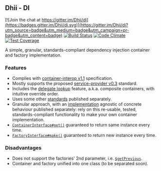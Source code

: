 ## Dhii - DI ##

[![Join the chat at https://gitter.im/Dhii/di](https://badges.gitter.im/Dhii/di.svg)](https://gitter.im/Dhii/di?utm_source=badge&utm_medium=badge&utm_campaign=pr-badge&utm_content=badge)
[![Build Status](https://travis-ci.org/Dhii/di.svg?branch=master)](https://travis-ci.org/Dhii/di)
[![Code Climate](https://codeclimate.com/github/Dhii/di/badges/gpa.svg)](https://codeclimate.com/github/Dhii/di)
[![Test Coverage](https://codeclimate.com/github/Dhii/di/badges/coverage.svg)](https://codeclimate.com/github/Dhii/di/coverage)

A simple, granular, standards-compliant dependency injection container and factory implementation.

### Features
- Complies with [container-interop v1.1](https://github.com/container-interop/container-interop/tree/1.1.0) specification.
- Mostly supports the proposed [service-provider v0.3](https://github.com/container-interop/service-provider/tree/v0.3.0) standard.
- Includes the [delegate lookup](https://github.com/container-interop/container-interop/blob/master/docs/Delegate-lookup-meta.md) feature, a.k.a. composite containers, with intuitive override order.
- Uses some other [standards](https://github.com/Dhii/di-interface) published separately.
- Granular approach, with an [implementation](https://github.com/Dhii/di-abstract) agnostic of concrete behaviour published separately: rely on this re-usable, tested, standards-compliant functionality to make your own container implementation.
- [`ContainerInterface#get()`](https://github.com/container-interop/container-interop/blob/master/src/Interop/Container/ContainerInterface.php#L26) guaranteed to return same instance every time.
- [`FactoryInterface#make()`](https://github.com/Dhii/di-interface/blob/master/src/FactoryInterface.php#L26) guaranteed to return new instance every time.

### Disadvantages
- Does not support the factories' 2nd parameter, i.e. [`$getPrevious`](https://github.com/container-interop/service-provider/blob/v0.3.0/src/ServiceProvider.php#L22).
- Container and factory unified into one class (to be separated soon).
